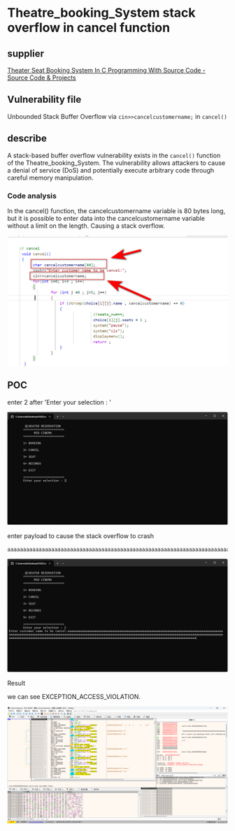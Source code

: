 # Theatre_booking_System  stack overflow in cancel function 



## supplier

[Theater Seat Booking System In C Programming With Source Code - Source Code & Projects](https://code-projects.org/theater-seat-booking-system-c-programming-source-code/)



## Vulnerability file

Unbounded Stack Buffer Overflow via `cin>>cancelcustomername;` in `cancel()`



## describe

A stack-based buffer overflow vulnerability exists in the `cancel()` function of the Theatre_booking_System. The vulnerability allows attackers to cause a denial of service (DoS) and potentially execute arbitrary code through careful memory manipulation.



### **Code analysis**

In the cancel() function, the  cancelcustomername variable is 80 bytes long, but it is possible to enter data into the  cancelcustomername variable without a limit on the length. Causing a stack overflow.

![image-20250416194653531](https://raw.githubusercontent.com/zzzxc643/images/main/image/image-20250416194653531.png)





## POC

enter 2 after  'Enter your selection : '

![image-20250416194807964](https://raw.githubusercontent.com/zzzxc643/images/main/image/image-20250416194807964.png)

enter payload to cause the stack overflow to crash

```
aaaaaaaaaaaaaaaaaaaaaaaaaaaaaaaaaaaaaaaaaaaaaaaaaaaaaaaaaaaaaaaaaaaaaaaaaaaaaaaaaaaaaaaaaaaaaaaaaaaaaaaaaaaaaaaaaaaaaaaaaaaaaaaaaaaaaaaaaaaaaaaaaaaaaaaaaaaaaaaaaaaaaaaaaaaaaaaaaaaaaaaaaaaaaaaaaaaaaaaaaaaaaaaaaaaaaaaaaaaaaaaaaaaaaaaaaaaaaaaaaaaaaaaaaaaaaaaaaaaaaaaaaaaaaaaaaaaaaaaaaaaaaaaaaaaaaaaaaaaaaaaaaaaaaaaa
```

![image-20250416194855992](https://raw.githubusercontent.com/zzzxc643/images/main/image/image-20250416194855992.png)



Result

we can see EXCEPTION_ACCESS_VIOLATION.



![image-20250416195057094](https://raw.githubusercontent.com/zzzxc643/images/main/image/image-20250416195057094.png)